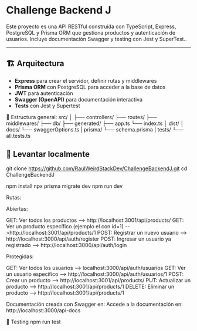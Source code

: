 # Challenge Backend J

Este proyecto es una API RESTful construida con TypeScript, Express, PostgreSQL y Prisma ORM que gestiona productos y autenticación de usuarios. Incluye documentación Swagger y testing con Jest y SuperTest..

---

## 🏗️ Arquitectura

- **Express** para crear el servidor, definir rutas y middlewares
- **Prisma ORM** con PostgreSQL para acceder a la base de datos
- **JWT** para autenticación
- **Swagger (OpenAPI)** para documentación interactiva
- **Tests** con Jest y Supertest

📁 Estructura general:
src/
│
├── controllers/
├── routes/
├── middlewares/
├── db/
├── generated/
├── app.ts
└── index.ts
│
dist/
│
docs/
└── swaggerOptions.ts
|
prisma/
└── schema.prisma
|
tests/
└── all.tests.ts

## 🚀 Levantar localmente


git clone https://github.com/RaulWeirdStackDev/ChallengeBackendJ.git
cd ChallengeBackendJ

npm install
npx prisma migrate dev
npm run dev

Rutas:

Abiertas:

GET: Ver todos los productos --> http://localhost:3001/api/products/
GET: Ver un producto específico (ejemplo el con id=1) -->http://localhost:3001/api/products/1
POST: Registrar un nuevo usuario --> http://localhost:3000/api/auth/register
POST: Ingresar un usuario ya registrado --> http://localhost:3000/api/auth/login

Protegidas:

GET: Ver todos los usuarios --> localhost:3000/api/auth/usuarios
GET: Ver un usuario específico --> http://localhost:3000/api/auth/usuarios/1
POST: Crear un producto --> http://localhost:3001/api/products/
PUT: Actualizar un producto --> http://localhost:3001/api/products/1
DELETE: Eliminar un producto --> http://localhost:3001/api/products/1

Documentación creada con Swagger en: Accede a la documentación en: http://localhost:3000/api-docs

🧪 Testing
npm run test
